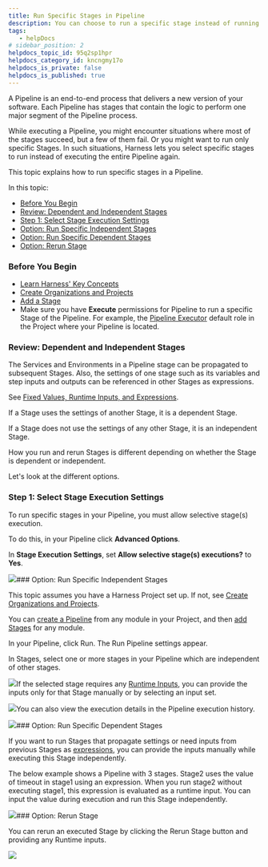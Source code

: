 ```yaml
---
title: Run Specific Stages in Pipeline
description: You can choose to run a specific stage instead of running the whole Pipeline in Harness. The ability to run a specific stage helps in situations when only a few stages fail in a Pipeline This topic e…
tags: 
   - helpDocs
# sidebar_position: 2
helpdocs_topic_id: 95q2sp1hpr
helpdocs_category_id: kncngmy17o
helpdocs_is_private: false
helpdocs_is_published: true
---
```


A Pipeline is an end-to-end process that delivers a new version of your software. Each Pipeline has stages that contain the logic to perform one major segment of the Pipeline process.

While executing a Pipeline, you might encounter situations where most of the stages succeed, but a few of them fail. Or you might want to run only specific Stages. In such situations, Harness lets you select specific stages to run instead of executing the entire Pipeline again.

This topic explains how to run specific stages in a Pipeline.

In this topic:

* [Before You Begin](#before_you_begin)
* [Review: Dependent and Independent Stages](#review_dependent_and_independent_stages)
* [Step 1: Select Stage Execution Settings](#step_1_select_stage_execution_settings)
* [Option: Run Specific Independent Stages](#option_run_specific_independent_stages)
* [Option: Run Specific Dependent Stages](#option_run_specific_dependent_stages)
* [Option: Rerun Stage](#option_rerun_stage)

### Before You Begin

* [Learn Harness' Key Concepts](https://ngdocs.harness.io/article/hv2758ro4e-learn-harness-key-concepts)
* [Create Organizations and Projects](https://ngdocs.harness.io/article/36fw2u92i4-create-an-organization)
* [Add a Stage](/article/2chyf1acil-add-a-stage#add-a-stage)
* Make sure you have **Execute** permissions for Pipeline to run a specific Stage of the Pipeline. For example, the [Pipeline Executor](/article/yaornnqh0z-permissions-reference) default role in the Project where your Pipeline is located.

### Review: Dependent and Independent Stages

The Services and Environments in a Pipeline stage can be propagated to subsequent Stages. Also, the settings of one stage such as its variables and step inputs and outputs can be referenced in other Stages as expressions.

See [Fixed Values, Runtime Inputs, and Expressions](/article/f6yobn7iq0-runtime-inputs).

If a Stage uses the settings of another Stage, it is a dependent Stage.

If a Stage does not use the settings of any other Stage, it is an independent Stage.

How you run and rerun Stages is different depending on whether the Stage is dependent or independent.

Let's look at the different options.

### Step 1: Select Stage Execution Settings

To run specific stages in your Pipeline, you must allow selective stage(s) execution.

To do this, in your Pipeline click **Advanced Options**.

In **Stage Execution Settings**, set **Allow selective stage(s) executions?** to **Yes**.

![](https://files.helpdocs.io/i5nl071jo5/articles/95q2sp1hpr/1644601442680/clean-shot-2022-02-11-at-09-43-47.png)### Option: Run Specific Independent Stages

This topic assumes you have a Harness Project set up. If not, see [Create Organizations and Projects](https://ngdocs.harness.io/article/36fw2u92i4-create-an-organization).

You can [create a Pipeline](/article/2chyf1acil-add-a-stage#step_1_create_a_pipeline) from any module in your Project, and then [add Stages](/article/2chyf1acil-add-a-stage#add-a-stage) for any module.

In your Pipeline, click Run. The Run Pipeline settings appear.

In Stages, select one or more stages in your Pipeline which are independent of other stages.

![](https://files.helpdocs.io/i5nl071jo5/articles/95q2sp1hpr/1636940898394/screenshot-2021-11-15-at-7-17-31-am.png)If the selected stage requires any [Runtime Inputs](/article/f6yobn7iq0-runtime-inputs#runtime_inputs), you can provide the inputs only for that Stage manually or by selecting an input set.

![](https://files.helpdocs.io/i5nl071jo5/articles/95q2sp1hpr/1636738356923/screenshot-2021-11-12-at-11-01-23-pm.png)You can also view the execution details in the Pipeline execution history.

![](https://files.helpdocs.io/i5nl071jo5/articles/95q2sp1hpr/1636952333430/screenshot-2021-11-15-at-10-26-55-am.png)### Option: Run Specific Dependent Stages

If you want to run Stages that propagate settings or need inputs from previous Stages as [expressions](/article/f6yobn7iq0-runtime-inputs#expressions), you can provide the inputs manually while executing this Stage independently.

The below example shows a Pipeline with 3 stages. Stage2 uses the value of timeout in stage1 using an expression. When you run stage2 without executing stage1, this expression is evaluated as a runtime input. You can input the value during execution and run this Stage independently.

![](https://files.helpdocs.io/i5nl071jo5/articles/95q2sp1hpr/1638289607458/screenshot-2021-11-30-at-9-55-35-pm.png)### Option: Rerun Stage

You can rerun an executed Stage by clicking the Rerun Stage button and providing any Runtime inputs.

![](https://files.helpdocs.io/i5nl071jo5/articles/95q2sp1hpr/1636956662207/screenshot-2021-11-15-at-11-35-02-am.png)
